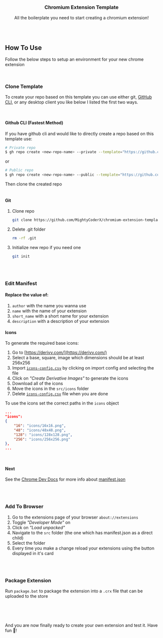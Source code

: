 <h3 align="center">Chromium Extension Template</h3>
<p align="center">All the boilerplate you need to start creating a chromium extension!</p>

<br>
<br>

## How To Use
Follow the below steps to setup an environment for your new chrome extension

<br>

### Clone Template
To create your repo based on this template you can use either git, [GitHub CLI](https://cli.github.com/), or any desktop client you like below I listed the first two ways.

<br>

#### Github CLI (Fastest Method)
If you have github cli and would like to directly create a repo based on this template use:
```bash
# Private repo
$ gh repo create <new-repo-name> --private --template="https://github.com/MightyCoderX/chromium-extension-template"
```
or
```bash
# Public repo
$ gh repo create <new-repo-name> --public --template="https://github.com/MightyCoderX/chromium-extension-template"
```

Then clone the created repo
<br>
<br>

#### Git
1. Clone repo
    ```bash
    git clone https://github.com/MightyCoderX/chromium-extension-template.git
    ```
1. Delete .git folder
    ```bash
    rm -rf .git
    ```
1. Initialize new repo if you need one
    ```bash
    git init
    ```

<br>
<br>

### Edit Manifest
#### Replace the value of:
1. `author` with the name you wanna use
1. `name` with the name of your extension
1. `short_name` with a short name for your extension
1. `description` with a description of your extension

#### Icons 
To generate the required base icons:
1. Go to [https://derivv.com/](https://derivv.com/)
1. Select a base, square, image which dimensions should be at least 256x256
1. Import [`icons-config.csv`](./icons-config.csv) by clicking on import config and selecting the file
1. Click on _"Create Derivative Images"_ to generate the icons
1. Download all of the icons
1. Move the icons in the `src/icons` folder
1. Delete [`icons-config.csv`](./icons-config.csv) file when you are done

To use the icons set the correct paths in the `icons` object
```json
...
"icons":
{
    "16": "icons/16x16.png",
    "48": "icons/48x48.png",
    "128": "icons/128x128.png",
    "256": "icons/256x256.png"
},
...
```
<br>

#### Next
See the [Chrome Dev Docs](https://developer.chrome.com/docs/extensions/mv3/) for more info about [manifest.json](https://developer.chrome.com/docs/extensions/mv3/manifest/)

<br>
<br>

### Add To Browser

1. Go to the extensions page of your browser `about://extensions`
1. Toggle _"Developer Mode"_ on
1. Click on _"Load unpacked"_
1. Navigate to the `src` folder (the one which has manifest.json as a direct child)
1. Select the folder
1. Every time you make a change reload your extensions using the button displayed in it's card

<br>
<br>

### Package Extension
Run `package.bat` to package the extension into a `.crx` file that can be uploaded to the store

<br>
<br>
<br>

And you are now finally ready to create your own extension and test it.
Have fun 🙂!
